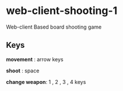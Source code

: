 # web-client-shooting-1
Web-client Based board shooting game
## Keys

**movement** : arrow keys

**shoot** : space

**change weapon**: 1 , 2 , 3 , 4 keys

